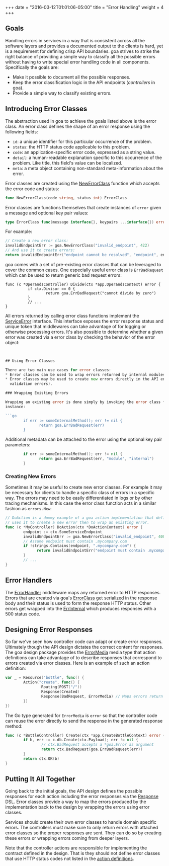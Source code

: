 +++
date = "2016-03-12T01:01:06-05:00"
title = "Error Handling"
weight = 4
+++

## Goals

Handling errors in services in a way that is consistent across all the software layers and provides
a documented output to the clients is hard, yet is a requirement for defining crisp API boundaries.
goa strives to strike the right balance of providing a simple way to classify all the possible
errors without having to write special error handling code in all components. Specifically the goals
are:

* Make it possible to document all the possible responses.
* Keep the error classification logic in the API endpoints (*controllers* in goa).
* Provide a simple way to classify existing errors.

## Introducing Error Classes

The abstraction used in goa to achieve the goals listed above is the error class. An error class
defines the shape of an error response using the following fields:

* `id`: a unique identifier for this particular occurrence of the problem.
* `status`: the HTTP status code applicable to this problem.
* `code`: an application-specific error code, expressed as a string value.
* `detail`: a human-readable explanation specific to this occurrence of the problem. Like title, this field's value can be localized.
* `meta`: a meta object containing non-standard meta-information about the error.

Error classes are created using the
[NewErrorClass](https://goa.design/reference/goa/#func-newerrorclass-a-name-goa-errorclass-newerrorclass-a)
function which accepts the error code and status:

```go
func NewErrorClass(code string, status int) ErrorClass
```

Error classes are functions themselves that create instances of `error` given a message and
optional key pair values:

```go
type ErrorClass func(message interface{}, keypairs ...interface{}) error
```

For example:

```go
// Create a new error class:
invalidEndpointErr := goa.NewErrorClass("invalid_endpoint", 422)
// And use it to create errors:
return invalidEndpointErr("endpoint cannot be resolved", "endpoint", endpoint, "error", error)
```

goa comes with a set of pre-existing error classes that can be leveraged to cover the common cases.
One especially useful error class is `ErrBadRequest` which can be used to return generic bad
request errors:

```
func (c *OperandsController) Divide(ctx *app.OperandsContext) error {
          if ctx.Divisor == 0 {
                  return goa.ErrBadRequest("cannot divide by zero")
          }
          // ...
}
```

All errors returned by calling error class functions implement the
[ServiceError](https://goa.design/reference/goa/#type-serviceerror-a-name-goa-serviceerror-a) interface.
This interface exposes the error response status and unique token that middlewares can take
advantage of for logging or otherwise processing errors. It's also possible to determine whether a
given error was created via a error class by checking the behavior of the error object:

```go
    

## Using Error Classes

There are two main use cases for error classes:
* Error classes can be used to wrap errors returned by internal modules.
* Error classes may be used to create new errors directly in the API endpoint (e.g. custom
  validation errors).

### Wrapping Existing Errors

Wrapping an existing error is done simply by invoking the error class function on the `error`
instance:

```go
        if err := someInternalMethod(); err != nil {
               return goa.ErrBadRequest(err)
        }
```

Additional metadata can be attached to the error using the optional key pair parameters:

```go
        if err := someInternalMethod(); err != nil {
               return goa.ErrBadRequest(err, "module", "internal")
        }
```

### Creating New Errors

Sometimes it may be useful to create new error classes. For example it may be necessary for clients
to handle a specific class of errors in a specific way. The errors may need to be easily
differentiated in logs or by other tracing mechanisms. In this case the error class function acts in
a similar fashion as `errors.New`:

```go
// DoAction is a dummy example of a goa action implementation that defines a new error class and
// uses it to create a new error then to wrap an existing error.
func (c *MyController) DoAction(ctx *DoActionContext) error {
        endpoint := ctx.SomeServiceEndpoint
        invalidEndpointErr := goa.NewErrorClass("invalid_endpoint", 400)
        // Assume endpoint must contain .mycompany.com
        if !strings.Contains(endpoint, ".mycompany.com") {
              return invalidEndpointErr("endpoint must contain .mycompany.com", "endpoint", endpoint)
        }
        // ...
}
```

## Error Handlers

The
[ErrorHandler](https://goa.design/reference/goa/middleware/#func-errorhandler-a-name-middleware-errorhandler-a)
middleware maps any returned error to HTTP responses.  Errors that are created via goa's
[ErrorClass](https://goa.design/reference/goa/#type-error-a-name-goa-error-a) get serialized in the
response body and their status is used to form the response HTTP status.  Other errors get wrapped
into the [ErrInternal](https://goa.design/reference/goa/#variables) which produces responses with a
500 status code.

## Designing Error Responses

So far we've seen how controller code can adapt or create error responses. Ultimately though the API
design dictates the correct content for responses. The goa design package provides the
[ErrorMedia](https://goa.design/reference/goa/design.html#variables)
media type that action definitions can take advantage of to describe responses that correspond to
errors created via error classes. Here is an example of such an action definition:

```go
var _ = Resource("bottle", func() {
        Action("create", func() {
                Routing(POST("/"))
                Response(Created)
                Response(BadRequest, ErrorMedia) // Maps errors return by the Create action
        })
})
```

The Go type generated for `ErrorMedia` is `error` so that the controller code can reuse the
error directly to send the response in the generated response method:

```go
func (c *BottleController) Create(ctx *app.CreateBottleContext) error {
        if b, err := c.db.Create(ctx.Payload); err != nil {
                // ctx.BadRequest accepts a *goa.Error as argument
                return ctx.BadRequest(goa.ErrBadRequest(err))
        }
        return ctx.OK(b)
}
```

## Putting It All Together

Going back to the initial goals, the API design defines the possible responses for each action
including the error responses via the
[Response](https://goa.design/reference/goa/design/apidsl.html#func-response-a-name-apidsl-response-a)
DSL. Error classes provide a way to map the errors produced by the
implementation back to the design by wrapping the errors using error classes.

Services should create their own error classes to handle domain specific errors. The controllers
must make sure to only return errors with attached error classes so the proper responses are sent.
They can do so by creating these errors or wrapping errors coming from deeper layers.

Note that the controller actions are responsible for implementing the contract defined in the
design. That is they should not define error classes that use HTTP status codes not listed in the
[action definitions](https://goa.design/reference/goa/design/apidsl.html#func-action-a-name-apidsl-action-a).
